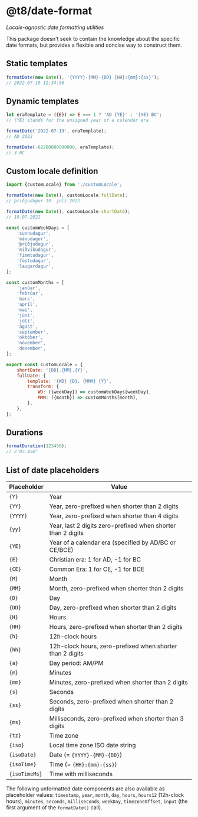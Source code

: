 # @t8/date-format

*Locale-agnostic date formatting utilities*

This package doesn't seek to contain the knowledge about the specific date formats, but provides a flexible and concise way to construct them.

## Static templates

```js
formatDate(new Date(), '{YYYY}-{MM}-{DD} {HH}:{mm}:{ss}');
// 2022-07-19 12:34:56
```

## Dynamic templates

```js
let eraTemplate = ({E}) => E === 1 ? 'AD {YE}' : '{YE} BC';
// {YE} stands for the unsigned year of a calendar era

formatDate('2022-07-19', eraTemplate);
// AD 2022

formatDate(-62200000000000, eraTemplate);
// 3 BC
```

## Custom locale definition

```js
import {customLocale} from './customLocale';

formatDate(new Date(), customLocale.fullDate);
// þriðjudagur 19. júlí 2022

formatDate(new Date(), customLocale.shortDate);
// 19.07.2022
```

```js
const customWeekDays = [
    'sunnudagur',
    'mánudagur',
    'þriðjudagur',
    'miðvikudagur',
    'fimmtudagur',
    'föstudagur',
    'laugardagur',
];

const customMonths = [
    'janúar',
    'febrúar',
    'mars',
    'apríl',
    'maí',
    'júní',
    'júlí',
    'ágúst',
    'september',
    'október',
    'nóvember',
    'desember',
];

export const customLocale = {
    shortDate: '{DD}.{MM}.{Y}',
    fullDate: {
        template: '{WD} {D}. {MMM} {Y}',
        transform: {
            WD: ({weekDay}) => customWeekDays[weekDay],
            MMM: ({month}) => customMonths[month],
        },
    },
};
```

## Durations

```js
formatDuration(123456);
// 2'03.456"
```

## List of date placeholders

| Placeholder | Value |
|-------------|-------|
| `{Y}` | Year |
| `{YY}` | Year, zero-prefixed when shorter than 2 digits |
| `{YYYY}` | Year, zero-prefixed when shorter than 4 digits |
| `{yy}` | Year, last 2 digits zero-prefixed when shorter than 2 digits |
| `{YE}` | Year of a calendar era (specified by AD/BC or CE/BCE) |
| `{E}` | Christian era: 1 for AD, -1 for BC |
| `{CE}` | Common Era: 1 for CE, -1 for BCE |
| `{M}` | Month |
| `{MM}` | Month, zero-prefixed when shorter than 2 digits |
| `{D}` | Day |
| `{DD}` | Day, zero-prefixed when shorter than 2 digits |
| `{H}` | Hours |
| `{HH}` | Hours, zero-prefixed when shorter than 2 digits |
| `{h}` | 12h-clock hours |
| `{hh}` | 12h-clock hours, zero-prefixed when shorter than 2 digits |
| `{a}` | Day period: AM/PM |
| `{m}` | Minutes |
| `{mm}` | Minutes, zero-prefixed when shorter than 2 digits |
| `{s}` | Seconds |
| `{ss}` | Seconds, zero-prefixed when shorter than 2 digits |
| `{ms}` | Milliseconds, zero-prefixed when shorter than 3 digits |
| `{tz}` | Time zone |
| `{iso}` | Local time zone ISO date string |
| `{isoDate}` | Date (= `{YYYY}-{MM}-{DD}`) |
| `{isoTime}` | Time (= `{HH}:{mm}:{ss}`) |
| `{isoTimeMs}` | Time with milliseconds |

The following unformatted date components are also available as placeholder values: `timestamp`, `year`, `month`, `day`, `hours`, `hours12` (12h-clock hours), `minutes`, `seconds`, `milliseconds`, `weekDay`, `timezoneOffset`, `input` (the first argument of the `formatDate()` call).
